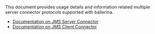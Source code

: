 This document provides usage details and information related multiple server connector protocols supported
with ballerina.

* [Documentation on JMS Server Connector](jms-server-connector.md)
* [Documentation on JMS Client Connector](jms-client-connector.md)